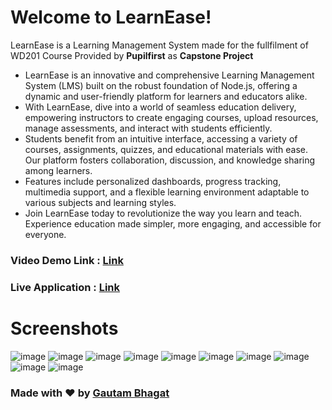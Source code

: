 # Welcome to LearnEase!

LearnEase is a Learning Management System made for the fullfilment of WD201 Course Provided by **Pupilfirst** as **Capstone Project**

-   LearnEase is an innovative and comprehensive Learning Management System (LMS) built on the robust foundation of Node.js, offering a dynamic and user-friendly platform for learners and educators alike.
-   With LearnEase, dive into a world of seamless education delivery, empowering instructors to create engaging courses, upload resources, manage assessments, and interact with students efficiently.
-   Students benefit from an intuitive interface, accessing a variety of courses, assignments, quizzes, and educational materials with ease. Our platform fosters collaboration, discussion, and knowledge sharing among learners.
-   Features include personalized dashboards, progress tracking, multimedia support, and a flexible learning environment adaptable to various subjects and learning styles.
-   Join LearnEase today to revolutionize the way you learn and teach. Experience education made simpler, more engaging, and accessible for everyone.

### Video Demo Link : [Link](https://www.loom.com/share/3b414282e1404ad4b05a006ec0b05ad9?sid=f622eb7b-d023-401d-8c34-0d074d601122)

### Live Application : [Link](https://learnease-gb.onrender.com/)


# Screenshots
![image](https://github.com/gautam-bhagat/LearnEase/assets/73634938/293e22f8-bb97-469b-bbbc-aeb735fdbbde)
![image](https://github.com/gautam-bhagat/LearnEase/assets/73634938/53919207-d3cf-453c-9fcb-2950ff01f559)
![image](https://github.com/gautam-bhagat/LearnEase/assets/73634938/378d3e4d-68e1-4146-b738-dff1b1c15d06)
![image](https://github.com/gautam-bhagat/LearnEase/assets/73634938/b75bb716-0fa5-4daf-bac4-8e49c81e65c9)
![image](https://github.com/gautam-bhagat/LearnEase/assets/73634938/d23fde8c-6129-4eff-b5e7-9c7428ef2fb1)
![image](https://github.com/gautam-bhagat/LearnEase/assets/73634938/1352b347-c2a1-423b-9554-f638e788c21c)
![image](https://github.com/gautam-bhagat/LearnEase/assets/73634938/07c1c277-754e-4784-87d5-578727bd116a)
![image](https://github.com/gautam-bhagat/LearnEase/assets/73634938/47e504de-ad4d-4211-8804-1be8d1465bef)
![image](https://github.com/gautam-bhagat/LearnEase/assets/73634938/655938bb-b5da-4a9f-ac17-e0ccd35fd9ee)
![image](https://github.com/gautam-bhagat/LearnEase/assets/73634938/ad7a0a7d-bdc8-46ad-b3d0-30f6a4b06071)

### Made with :heart: by [Gautam Bhagat](https://github.com/gautam-bhagat/)
